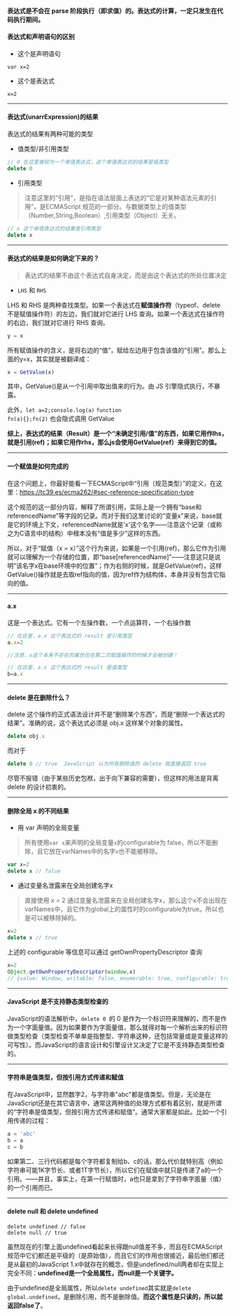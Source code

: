 #### 表达式是不会在 parse 阶段执行（即求值）的。表达式的计算，一定只发生在代码执行期间。



#### 表达式和声明语句的区别

* 这个是声明语句

```
var x=2
```

* 这个是表达式

```
x=2
```

---

#### 表达式(unarrExpression)的结果

表达式的结果有两种可能的类型

* 值类型/非引用类型

```javascript
// 0 在这里被视为一个单值表达式，这个单值表达式的结果是值类型
delete 0
```

* 引用类型

> 注意这里的“引用”，是指在语法层面上表达的“它是对某种语法元素的引用”，是ECMAScript 规范的一部分。与数据类型上的值类型（Number,String,Boolean）,引用类型（Object）无关。

```javascript
// x 这个单值表达式的结果是引用类型
delete x
```

---

#### 表达式的结果是如何确定下来的？

> 表达式的结果不由这个表达式自身决定，而是由这个表达式的所处位置决定

* <code>LHS</code> 和 <code>RHS</code>

LHS 和 RHS 是两种查找类型。如果一个表达式在**赋值操作符**（typeof、delete 不是赋值操作符）的左边，我们就对它进行 LHS 查询。如果一个表达式在操作符的右边，我们就对它进行 RHS 查询。

```javascript
y = x
```

所有赋值操作的含义，是将右边的“值”，赋给左边用于包含该值的“引用”。那么上面的y=x，其实就是被翻译成：

```javascript
x = GetValue(x)
```

其中，GetValue()是从一个引用中取出值来的行为。由 JS 引擎隐式执行，不暴露。



此外，<code>let a=2;console.log(a)</code> <code>function fn(a){};fn(2)</code> 也会隐式调用 GetValue



**综上，表达式的结果（Result）是一个“未确定引用/值”的东西，如果它用作lhs，就是引用(ref)；如果它用作rhs，那么js会使用GetValue(ref）来得到它的值。**

---

####  一个赋值是如何完成的

在这个问题上，你最好能看一下ECMAScript中“引用（规范类型）”的定义，在这里：https://tc39.es/ecma262/#sec-reference-specification-type



这个规范的这一部分内容，解释了所谓引用，实际上是一个拥有“base和referencedName”等字段的记录。而对于我们这里讨论的“变量x”来说，base就是它的环境上下文，referencedName就是'x'这个名字——注意这个记录（或称之为C语言中的结构）中根本没有“值是多少”这样的东西。



所以，对于“赋值（x = x）”这个行为来说，如果是一个引用(ref)，那么它作为引用就可以理解为一个存储的位置，即“base[referencedName]”——注意这只是说明“该名字x在base环境中的位置”；作为右侧的时候，就是GetValue(ref)，这样GetValue()操作就是去取ref指向的值，因为ref作为结构体，本身并没有包含它指向的值。

---

#### a.x

这是一个表达式。它有一个左操作数，一个点运算符，一个右操作数

```javascript
// 在这里，a.x 这个表达式的 result 是引用类型
a.x=2

//注意，x这个本来不存在的属性仅在第二次赋值操作的时候才会被创建！
```

```javascript
// 在这里，a.x 这个表达式的 result 是值类型 
b=a.x
```

---

#### delete 是在删除什么？

delete 这个操作的正式语法设计并不是“删除某个东西”，而是“删除一个表达式的结果”。准确的说，这个表达式必须是 obj.x 这样某个对象的属性。

```javascript
delete obj.x
```

而对于

```javascript
delete 0 // true  JavaScript 认为所有删除值的 delete 就直接返回 true
```

尽管不报错（由于某些历史包袱，出于向下兼容的需要），但这样的用法是背离 delete 的设计初衷的。

---

#### 删除全局 x 的不同结果

* 用 var 声明的全局变量

> 所有使用`var x`来声明的全局变量`x`的configurable为 false，所以不能删除，且它放在varNames中的名字`x`也不能被移除。

```javascript
var x=2
delete x // false
```

* 通过变量名泄露来在全局创建名字x

> 直接使用 x = 2 通过变量名泄露来在全局创建名字x，那么这个x不会出现在varNames中，且它作为global上的属性时的configurable为true。所以也是可以被移除掉的。

```javascript
x=2
delete x // true
```



上述的 configurable 等信息可以通过 getOwnPropertyDescriptor 查询

```javascript
x=2
Object.getOwnPropertyDescriptor(window,x) 
// {value: Window, writable: false, enumerable: true, configurable: true}
```

---

#### JavaScript 是不支持静态类型检查的

JavaScript的语法解析中，<code>delete 0 </code>的 0 是作为一个标识符来理解的，而不是作为一个字面量值。因为如果要作为字面量值，那么就得对每一个解析出来的标识符做类型检查（类型检查不单单是指整型、字符串这种，还包括常量或是变量这样的可写性）。而JavaScript的语言设计和引擎设计又决定了它是不支持静态类型检查的。

---

#### 字符串是值类型，但按引用方式传递和赋值

在JavaScript中，显然数字2，与字符串"abc"都是值类型。但是，无论是在JavaScript还是在其它语言中，通常这两种值的处理方式都有着区别，就是所谓的“字符串是值类型，但按引用方式传递和赋值”。通常大家都是如此。比如一个引用传递的过程：

```javascript
a = 'abc'
b = a
c = b
```

如果第二、三行代码都是每个字符都复制给b、c的话，那么代价就特别高（例如字符串可能1K字节长、或者1T字节长），所以它们在赋值中就只是传递了a的一个引用。——并且，事实上，在第一行赋值时，a也只是拿到了字符串字面量（值）的一个引用而已。

---

#### delete null 和 delete undefined

```
delete undefined // false
delete null // true
```

虽然现在的引擎上面undefined看起来长得跟null值差不多，而且在ECMAScript规范中它们都还是平级的（是原始值），而且它们的作用也很接近，最后他们都还是从最初的JavaScript 1.x中就存在的概念，但是undefined/null两者却在实现上完全不同：**undefined是一个全局属性，而null是一个关键字。**

由于undefined是全局属性，所以`delete undefined`其实就是`delete global.undefined`，是删除引用，而不是删除值。**而这个属性是只读的，所以就返回false了**。

